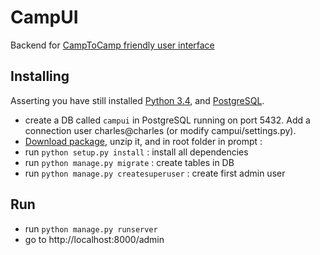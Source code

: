 # CampUI
Backend for [CampToCamp friendly user interface](https://github.com/cbeauchesne/campui-frontend)

## Installing
Asserting you have still installed [Python 3.4](https://www.python.org/), and [PostgreSQL](https://www.postgresql.org/).

* create a DB called `campui` in PostgreSQL running on port 5432. Add a connection user charles@charles (or modify campui/settings.py).
* [Download package](https://github.com/cbeauchesne/campui/archive/master.zip), unzip it, and in root folder in prompt : 
* run `python setup.py install` : install all dependencies
* run `python manage.py migrate` : create tables in DB
* run `python manage.py createsuperuser` : create first admin user

## Run
* run `python manage.py runserver`
* go to http://localhost:8000/admin
